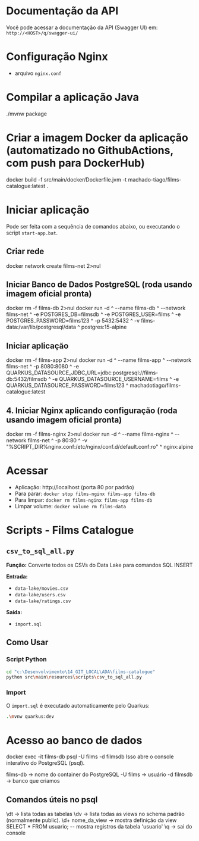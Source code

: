 # Documentação da API
Você pode acessar a documentação da API (Swagger UI) em: `http://<HOST>/q/swagger-ui/`

# Configuração Nginx
- arquivo `nginx.conf`

# Compilar a aplicação Java
./mvnw package

# Criar a imagem Docker da aplicação (automatizado no GithubActions, com push para DockerHub)
docker build -f src/main/docker/Dockerfile.jvm -t machado-tiago/films-catalogue:latest .

# Iniciar aplicação
Pode ser feita com a sequência de comandos abaixo, ou executando o script `start-app.bat`.

## Criar rede
docker network create films-net 2>nul

## Iniciar Banco de Dados PostgreSQL (roda usando imagem oficial pronta)
docker rm -f films-db 2>nul
docker run -d ^
--name films-db ^
--network films-net ^
-e POSTGRES_DB=filmsdb ^
-e POSTGRES_USER=films ^
-e POSTGRES_PASSWORD=films123 ^
-p 5432:5432 ^
-v films-data:/var/lib/postgresql/data ^
postgres:15-alpine

## Iniciar aplicação
docker rm -f films-app 2>nul
docker run -d ^
--name films-app ^
--network films-net ^
-p 8080:8080 ^
-e QUARKUS_DATASOURCE_JDBC_URL=jdbc:postgresql://films-db:5432/filmsdb ^
-e QUARKUS_DATASOURCE_USERNAME=films ^
-e QUARKUS_DATASOURCE_PASSWORD=films123 ^
machadotiago/films-catalogue:latest

## 4. Iniciar Nginx aplicando configuração (roda usando imagem oficial pronta)
docker rm -f films-nginx 2>nul
docker run -d ^
--name films-nginx ^
--network films-net ^
-p 80:80 ^
-v "%SCRIPT_DIR%nginx.conf:/etc/nginx/conf.d/default.conf:ro" ^
nginx:alpine

# Acessar
- Aplicação: http://localhost (porta 80 por padrão)
- Para parar: `docker stop films-nginx films-app films-db`
- Para limpar: `docker rm films-nginx films-app films-db`
- Limpar volume: `docker volume rm films-data`


# Scripts - Films Catalogue
## `csv_to_sql_all.py`
**Função:** Converte todos os CSVs do Data Lake para comandos SQL INSERT

**Entrada:**
- `data-lake/movies.csv`
- `data-lake/users.csv`
- `data-lake/ratings.csv`

**Saída:**
- `import.sql`

## Como Usar

### Script Python
```bash
cd "c:\Desenvolvimento\14_GIT_LOCAL\ADA\films-catalogue"
python src\main\resources\scripts\csv_to_sql_all.py
```
### Import
O `import.sql` é executado automaticamente pelo Quarkus:
```bash
.\mvnw quarkus:dev
```

# Acesso ao banco de dados
docker exec -it films-db psql -U films -d filmsdb
Isso abre o console interativo do PostgreSQL (psql).

films-db → nome do container do PostgreSQL
-U films → usuário
-d filmsdb → banco que criamos

## Comandos úteis no psql
\dt → lista todas as tabelas
\dv → lista todas as views no schema padrão (normalmente public).
\d+ nome_da_view → mostra definição da view
SELECT * FROM usuario;  -- mostra registros da tabela 'usuario'
\q → sai do console
